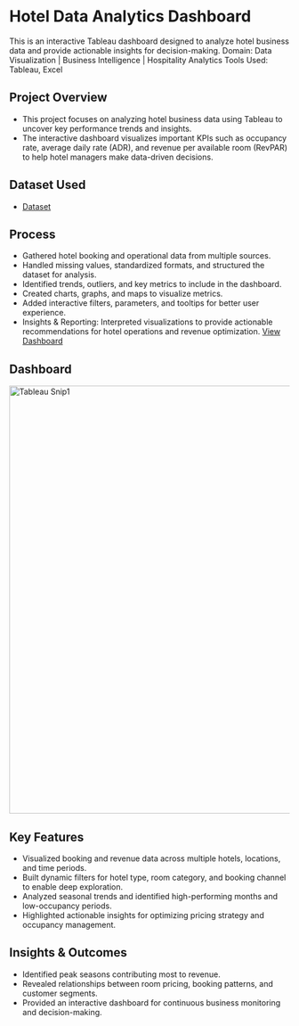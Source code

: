 # Hotel Data Analytics Dashboard
This is an interactive Tableau dashboard designed to analyze hotel business data and provide actionable insights for decision-making.
Domain: Data Visualization | Business Intelligence | Hospitality Analytics
Tools Used: Tableau, Excel

## Project Overview
- This project focuses on analyzing hotel business data using Tableau to uncover key performance trends and insights.
- The interactive dashboard visualizes important KPIs such as occupancy rate, average daily rate (ADR), and revenue per available room (RevPAR) to help hotel managers make data-driven decisions.

## Dataset Used
- <a href="https://github.com/Manu-csd40/Hotel_Dashboard/blob/main/hotel_booking.csv">Dataset </a>

## Process
- Gathered hotel booking and operational data from multiple sources.
- Handled missing values, standardized formats, and structured the dataset for analysis.
- Identified trends, outliers, and key metrics to include in the dashboard.
- Created charts, graphs, and maps to visualize metrics.
- Added interactive filters, parameters, and tooltips for better user experience.
- Insights & Reporting: Interpreted visualizations to provide actionable recommendations for hotel operations and revenue optimization.
<a href="https://public.tableau.com/app/profile/mutcherla.manogna.naga.sri/viz/Hoteldata_17481647226060/Dashboard1">View Dashboard </a>

## Dashboard
<img width="1366" height="768" alt="Tableau Snip1" src="https://github.com/user-attachments/assets/1a877994-b46e-40dc-9958-eb054edf6fb9" />

## Key Features
- Visualized booking and revenue data across multiple hotels, locations, and time periods.
- Built dynamic filters for hotel type, room category, and booking channel to enable deep exploration.
- Analyzed seasonal trends and identified high-performing months and low-occupancy periods.
- Highlighted actionable insights for optimizing pricing strategy and occupancy management.

## Insights & Outcomes
- Identified peak seasons contributing most to revenue.
- Revealed relationships between room pricing, booking patterns, and customer segments.
- Provided an interactive dashboard for continuous business monitoring and decision-making.
